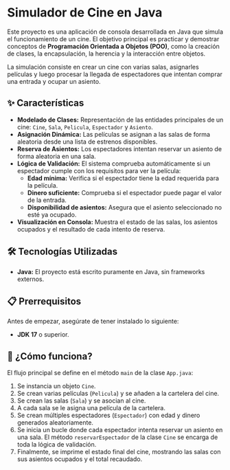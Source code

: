# Simulador de Cine en Java

Este proyecto es una aplicación de consola desarrollada en Java que simula el funcionamiento de un cine. El objetivo principal es practicar y demostrar conceptos de **Programación Orientada a Objetos (POO)**, como la creación de clases, la encapsulación, la herencia y la interacción entre objetos.

La simulación consiste en crear un cine con varias salas, asignarles películas y luego procesar la llegada de espectadores que intentan comprar una entrada y ocupar un asiento.

## ✨ Características

- **Modelado de Clases:** Representación de las entidades principales de un cine: `Cine`, `Sala`, `Pelicula`, `Espectador` y `Asiento`.
- **Asignación Dinámica:** Las películas se asignan a las salas de forma aleatoria desde una lista de estrenos disponibles.
- **Reserva de Asientos:** Los espectadores intentan reservar un asiento de forma aleatoria en una sala.
- **Lógica de Validación:** El sistema comprueba automáticamente si un espectador cumple con los requisitos para ver la película:
  - **Edad mínima:** Verifica si el espectador tiene la edad requerida para la película.
  - **Dinero suficiente:** Comprueba si el espectador puede pagar el valor de la entrada.
  - **Disponibilidad de asientos:** Asegura que el asiento seleccionado no esté ya ocupado.
- **Visualización en Consola:** Muestra el estado de las salas, los asientos ocupados y el resultado de cada intento de reserva.

## 🛠️ Tecnologías Utilizadas

- **Java:** El proyecto está escrito puramente en Java, sin frameworks externos.

## 📋 Prerrequisitos

Antes de empezar, asegúrate de tener instalado lo siguiente:

- **JDK 17** o superior.

## 🔧 ¿Cómo funciona?

El flujo principal se define en el método `main` de la clase `App.java`:

1. Se instancia un objeto `Cine`.
2. Se crean varias películas (`Pelicula`) y se añaden a la cartelera del cine.
3. Se crean las salas (`Sala`) y se asocian al cine.
4. A cada sala se le asigna una película de la cartelera.
5. Se crean múltiples espectadores (`Espectador`) con edad y dinero generados aleatoriamente.
6. Se inicia un bucle donde cada espectador intenta reservar un asiento en una sala. El método `reservarEspectador` de la clase `Cine` se encarga de toda la lógica de validación.
7. Finalmente, se imprime el estado final del cine, mostrando las salas con sus asientos ocupados y el total recaudado.
